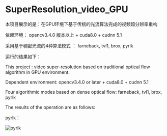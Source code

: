 # SuperResolution_video_GPU


本项目展示的是：在GPU环境下基于传统的光流算法完成的视频超分辨率重构

依赖环境： opencv3.4.0 版本以上 + cuda8.0 + cudnn 5.1

采用基于稠密光流的4种算法模式 ： farneback, tvl1, brox, pyrlk

运行的结果如下： 


This project : video super-resolution  based on traditional optical flow algorithm in GPU environment.

Dependent environment: opencv3.4.0 or later + cuda8.0 + cudnn 5.1

Four algorithmic modes based on dense optical flow: farneback, tvl1, brox, pyrlk

The results of the operation are as follows:


pyrlk：

![pyrlk]()
